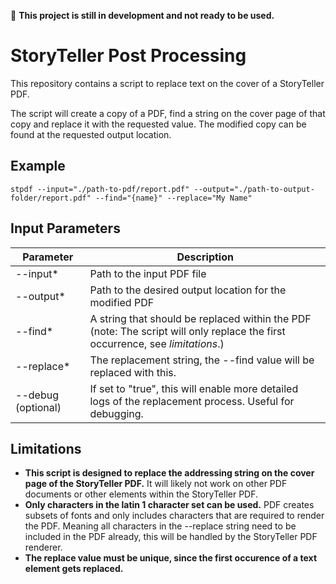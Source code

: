 
🚧 **This project is still in development and not ready to be used.**

# StoryTeller Post Processing
This repository contains a script to replace text on the cover of a StoryTeller PDF.

The script will create a copy of a PDF, find a string on the cover page of that copy and replace it with the requested value. The modified copy can be found at the requested output location.

## Example

`stpdf --input="./path-to-pdf/report.pdf" --output="./path-to-output-folder/report.pdf" --find="{name}" --replace="My Name"`

## Input Parameters

| Parameter | Description |
| ----------- | ----------- |
| --input* | Path to the input PDF file |
| --output* | Path to the desired output location for the modified PDF |
| --find* | A string that should be replaced within the PDF (note: The script will only replace the first occurrence, see *limitations*.) |
| --replace* | The replacement string, the --find value will be replaced with this.  |
| --debug (optional) | If set to "true", this will enable more detailed logs of the replacement process. Useful for debugging. |

## Limitations
- **This script is designed to replace the addressing string on the cover page of the StoryTeller PDF.** It will likely not work on other PDF documents or other elements within the StoryTeller PDF.
- **Only characters in the latin 1 character set can be used.** PDF creates subsets of fonts and only includes characters that are required to render the PDF. Meaning all characters in the --replace string need to be included in the PDF already, this will be handled by the StoryTeller PDF renderer.
- **The replace value must be unique, since the first occurence of a text element gets replaced.**